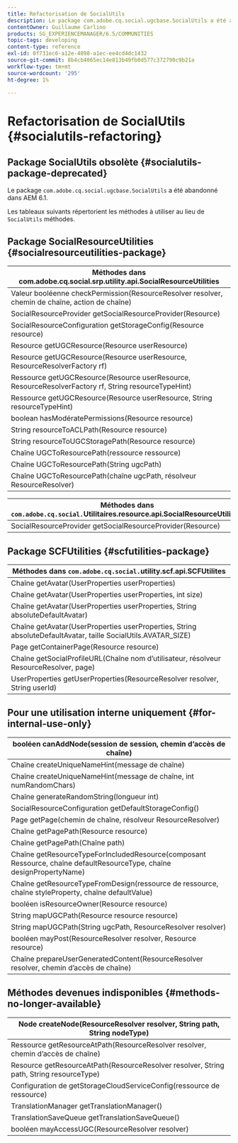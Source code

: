 ```yaml
---
title: Refactorisation de SocialUtils
description: Le package com.adobe.cq.social.ugcbase.SocialUtils a été abandonné dans AEM 6.1.
contentOwner: Guillaume Carlino
products: SG_EXPERIENCEMANAGER/6.5/COMMUNITIES
topic-tags: developing
content-type: reference
exl-id: 0f731ec6-a12e-4098-a1ec-ee4cd4dc1432
source-git-commit: 8b4cb4065ec14e813b49fb0d577c372790c9b21a
workflow-type: tm+mt
source-wordcount: '295'
ht-degree: 1%

---
```


# Refactorisation de SocialUtils {#socialutils-refactoring}

## Package SocialUtils obsolète {#socialutils-package-deprecated}

Le package `com.adobe.cq.social.ugcbase.SocialUtils` a été abandonné dans AEM 6.1.

Les tableaux suivants répertorient les méthodes à utiliser au lieu de `SocialUtils` méthodes.

## Package SocialResourceUtilities  {#socialresourceutilities-package}

| Méthodes dans com.adobe.cq.social.srp.utility.api.SocialResourceUtilities |
|---|
| Valeur booléenne checkPermission(ResourceResolver resolver, chemin de chaîne, action de chaîne) |  |
| SocialResourceProvider getSocialResourceProvider(Resource) |  |
| SocialResourceConfiguration getStorageConfig(Resource resource) |  |
| Resource getUGCResource(Resource userResource) |  |
| Resource getUGCResource(Resource userResource, ResourceResolverFactory rf) | nouveau |
| Ressource getUGCResource(Resource userResource, ResourceResolverFactory rf, String resourceTypeHint) | nouveau |
| Ressource getUGCResource(Resource userResource, String resourceTypeHint) |  |
| boolean hasModératePermissions(Resource resource) |  |
| String resourceToACLPath(Resource resource) |  |
| String resourceToUGCStoragePath(Resource resource) | remplace String resourceToUGCPath(Resource resource) |
| Chaîne UGCToResourcePath(ressource ressource) |  |
| Chaîne UGCToResourcePath(String ugcPath) | signature de méthode modifiée |
| Chaîne UGCToResourcePath(chaîne ugcPath, résolveur ResourceResolver) | nouveau |

| Méthodes dans `com.adobe.cq.social.`Utilitaires.resource.api.SocialResourceUtilities |
|---|
| SocialResourceProvider getSocialResourceProvider(Resource) | remplace SocialResourceProvider getConfiguredProvider(Resource ressource) |

## Package SCFUtilities {#scfutilities-package}

| Méthodes dans `com.adobe.cq.social.`utility.scf.api.SCFUtilites |
|---|
| Chaîne getAvatar(UserProperties userProperties) |
| Chaîne getAvatar(UserProperties userProperties, int size) |
| Chaîne getAvatar(UserProperties userProperties, String absoluteDefaultAvatar) |
| Chaîne getAvatar(UserProperties userProperties, String absoluteDefaultAvatar, taille SocialUtils.AVATAR_SIZE) |
| Page getContainerPage(Resource resource) |
| Chaîne getSocialProfileURL(Chaîne nom d’utilisateur, résolveur ResourceResolver, page) |
| UserProperties getUserProperties(ResourceResolver resolver, String userId) |

## Pour une utilisation interne uniquement {#for-internal-use-only}

| booléen canAddNode(session de session, chemin d’accès de chaîne) |
|---|
| Chaîne createUniqueNameHint(message de chaîne) |
| Chaîne createUniqueNameHint(message de chaîne, int numRandomChars) |
| Chaîne generateRandomString(longueur int) |
| SocialResourceConfiguration getDefaultStorageConfig() |
| Page getPage(chemin de chaîne, résolveur ResourceResolver) |
| Chaîne getPagePath(Resource resource) |
| Chaîne getPagePath(Chaîne path) |
| Chaîne getResourceTypeForIncludedResource(composant Ressource, chaîne defaultResourceType, chaîne designPropertyName) |
| Chaîne getResourceTypeFromDesign(ressource de ressource, chaîne styleProperty, chaîne defaultValue) |
| booléen isResourceOwner(Resource resource) |
| String mapUGCPath(Resource resource resource) |
| String mapUGCPath(String ugcPath, ResourceResolver resolver) |
| booléen mayPost(ResourceResolver resolver, Resource resource) |
| Chaîne prepareUserGeneratedContent(ResourceResolver resolver, chemin d’accès de chaîne) |

## Méthodes devenues indisponibles {#methods-no-longer-available}

| Node createNode(ResourceResolver resolver, String path, String nodeType) |
|---|
| Ressource getResourceAtPath(ResourceResolver resolver, chemin d’accès de chaîne) |
| Resource getResourceAtPath(ResourceResolver resolver, String path, String resourceType) |
| Configuration de getStorageCloudServiceConfig(ressource de ressource) |
| TranslationManager getTranslationManager() |
| TranslationSaveQueue getTranslationSaveQueue() |
| booléen mayAccessUGC(ResourceResolver resolver) |
